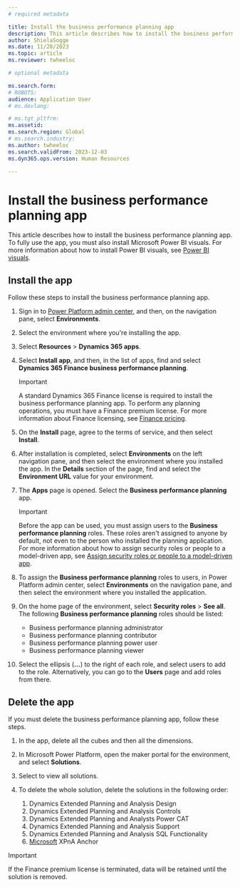 ```yaml
---
# required metadata

title: Install the business performance planning app
description: This article describes how to install the business performance planning app in Microsoft Dynamics 365 Finance.
author: ShielaSogge
ms.date: 11/28/2023
ms.topic: article
ms.reviewer: twheeloc

# optional metadata

ms.search.form: 
# ROBOTS: 
audience: Application User
# ms.devlang: 

# ms.tgt_pltfrm: 
ms.assetid: 
ms.search.region: Global
# ms.search.industry: 
ms.author: twheeloc
ms.search.validFrom: 2023-12-03
ms.dyn365.ops.version: Human Resources

---
```

# Install the business performance planning app

This article describes how to install the business performance planning app. To fully use the app, you must also install Microsoft Power BI visuals. For more information about how to install Power BI visuals, see [Power BI visuals](/power-bi/developer/visuals/).

## Install the app

Follow these steps to install the business performance planning app.

1. Sign in to [Power Platform admin center](https://admin.powerplatform.microsoft.com/), and then, on the navigation pane, select **Environments**.
1. Select the environment where you're installing the app.
1. Select **Resources** \> **Dynamics 365 apps**.
1. Select **Install app**, and then, in the list of apps, find and select **Dynamics 365 Finance business performance planning**.

    > [!IMPORTANT]
    > A standard Dynamics 365 Finance license is required to install the business performance planning app. To perform any planning operations, you must have a Finance premium license. For more information about Finance licensing, see [Finance pricing](https://dynamics.microsoft.com/finance/pricing/).

1. On the **Install** page, agree to the terms of service, and then select **Install**.
1. After installation is completed, select **Environments** on the left navigation pane, and then select the environment where you installed the app. In the **Details** section of the page, find and select the **Environment URL** value for your environment.
1. The **Apps** page is opened. Select the **Business performance planning** app.

    > [!IMPORTANT]
    > Before the app can be used, you must assign users to the **Business performance planning** roles. These roles aren't assigned to anyone by default, not even to the person who installed the planning application. For more information about how to assign security roles or people to a model-driven app, see [Assign security roles or people to a model-driven app](/power-apps/maker/model-driven-apps/share-model-driven-app#assign-security-roles-or-people-to-a-model-driven-app).

1. To assign the **Business performance planning** roles to users, in Power Platform admin center, select **Environments** on the navigation pane, and then select the environment where you installed the application.
1. On the home page of the environment, select **Security roles** \> **See all**. The following **Business performance planning** roles should be listed:

    - Business performance planning administrator
    - Business performance planning contributor
    - Business performance planning power user
    - Business performance planning viewer

1. Select the ellipsis (**&hellip;**) to the right of each role, and select users to add to the role. Alternatively, you can go to the **Users** page and add roles from there.

## Delete the app

If you must delete the business performance planning app, follow these steps.

1. In the app, delete all the cubes and then all the dimensions.
1. In Microsoft Power Platform, open the maker portal for the environment, and select **Solutions**.
1. Select to view all solutions.
1. To delete the whole solution, delete the solutions in the following order:

    1. Dynamics Extended Planning and Analysis Design
    1. Dynamics Extended Planning and Analysis Controls
    1. Dynamics Extended Planning and Analysts Power CAT
    1. Dynamics Extended Planning and Analysis Support
    1. Dynamics Extended Planning and Analysis SQL Functionality
    1. [Microsoft](https://make.preprod.powerapps.com/environments/072ff55f-8d3a-e292-b124-88c671ed04f1/solutions/b392f266-1d4b-4149-8b57-22d811e1741f) XPnA Anchor

> [!IMPORTANT]
> If the Finance premium license is terminated, data will be retained until the solution is removed.
